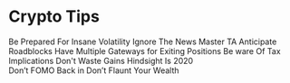 # Crypto Tips
Be Prepared For Insane Volatility 
Ignore The News
Master TA
Anticipate Roadblocks 
Have Multiple Gateways for Exiting Positions
Be ware Of Tax Implications 
Don't Waste Gains 
Hindsight Is 2020  
Don’t FOMO Back in 
Don’t Flaunt Your Wealth 